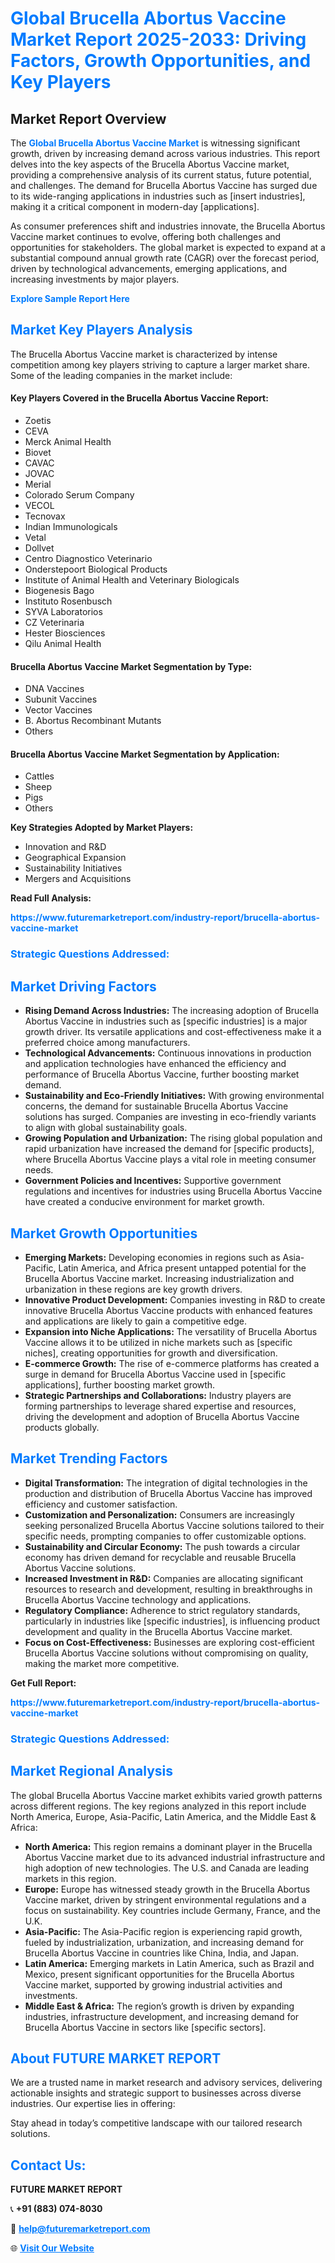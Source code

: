 <h1 style="color: #007BFF;">Global Brucella Abortus Vaccine Market Report 2025-2033: Driving Factors, Growth Opportunities, and Key Players</h1>

<section id="overview">
<h2>Market Report Overview</h2>
<p>The <a href="https://www.futuremarketreport.com/industry-report/brucella-abortus-vaccine-market" style="color: #007BFF; text-decoration: none;"><strong>Global Brucella Abortus Vaccine Market</strong></a> is witnessing significant growth, driven by increasing demand across various industries. This report delves into the key aspects of the Brucella Abortus Vaccine market, providing a comprehensive analysis of its current status, future potential, and challenges. The demand for Brucella Abortus Vaccine has surged due to its wide-ranging applications in industries such as [insert industries], making it a critical component in modern-day [applications].</p>
<p>As consumer preferences shift and industries innovate, the Brucella Abortus Vaccine market continues to evolve, offering both challenges and opportunities for stakeholders. The global market is expected to expand at a substantial compound annual growth rate (CAGR) over the forecast period, driven by technological advancements, emerging applications, and increasing investments by major players.</p>
</section>

<section id="overview">
<p><a href="https://www.futuremarketreport.com/request-sample/reportId=87519" style="color: #007BFF; text-decoration: none;"><strong>Explore Sample Report Here</strong></a></p>
</section>

<section id="key-players">
<h2 style="color: #007BFF;">Market Key Players Analysis</h2>
<p>The Brucella Abortus Vaccine market is characterized by intense competition among key players striving to capture a larger market share. Some of the leading companies in the market include:</p>
<h4>Key Players Covered in the Brucella Abortus Vaccine Report:</h4>
<ul><li>Zoetis</li><li>CEVA</li><li>Merck Animal Health</li><li>Biovet</li><li>CAVAC</li><li>JOVAC</li><li>Merial</li><li>Colorado Serum Company</li><li>VECOL</li><li>Tecnovax</li><li>Indian Immunologicals</li><li>Vetal</li><li>Dollvet</li><li>Centro Diagnostico Veterinario</li><li>Onderstepoort Biological Products</li><li>Institute of Animal Health and Veterinary Biologicals</li><li>Biogenesis Bago</li><li>Instituto Rosenbusch</li><li>SYVA Laboratorios</li><li>CZ Veterinaria</li><li>Hester Biosciences</li><li>Qilu Animal Health</li></ul>
<h4>Brucella Abortus Vaccine Market Segmentation by Type:</h4>
<ul><li>DNA Vaccines</li><li>Subunit Vaccines</li><li>Vector Vaccines</li><li>B. Abortus Recombinant Mutants</li><li>Others</li></ul>

<h4>Brucella Abortus Vaccine Market Segmentation by Application:</h4>
<ul><li>Cattles</li><li>Sheep</li><li>Pigs</li><li>Others</li></ul>
<p><strong>Key Strategies Adopted by Market Players:</strong></p>
<ul>
<li>Innovation and R&D</li>
<li>Geographical Expansion</li>
<li>Sustainability Initiatives</li>
<li>Mergers and Acquisitions</li>
</ul>
</section>

<section>
<p><strong>Read Full Analysis: </strong></p><a href="https://www.futuremarketreport.com/industry-report/brucella-abortus-vaccine-market" style="color: #007BFF; text-decoration: none;"><strong>https://www.futuremarketreport.com/industry-report/brucella-abortus-vaccine-market</strong></a>
<h3 style="color: #007BFF;">Strategic Questions Addressed:</h3>
</section>

<section id="driving-factors">
<h2 style="color: #007BFF;">Market Driving Factors</h2>
<ul>
<li><strong>Rising Demand Across Industries:</strong> The increasing adoption of Brucella Abortus Vaccine in industries such as [specific industries] is a major growth driver. Its versatile applications and cost-effectiveness make it a preferred choice among manufacturers.</li>
<li><strong>Technological Advancements:</strong> Continuous innovations in production and application technologies have enhanced the efficiency and performance of Brucella Abortus Vaccine, further boosting market demand.</li>
<li><strong>Sustainability and Eco-Friendly Initiatives:</strong> With growing environmental concerns, the demand for sustainable Brucella Abortus Vaccine solutions has surged. Companies are investing in eco-friendly variants to align with global sustainability goals.</li>
<li><strong>Growing Population and Urbanization:</strong> The rising global population and rapid urbanization have increased the demand for [specific products], where Brucella Abortus Vaccine plays a vital role in meeting consumer needs.</li>
<li><strong>Government Policies and Incentives:</strong> Supportive government regulations and incentives for industries using Brucella Abortus Vaccine have created a conducive environment for market growth.</li>
</ul>
</section>

<section id="growth-opportunities">
<h2 style="color: #007BFF;">Market Growth Opportunities</h2>
<ul>
<li><strong>Emerging Markets:</strong> Developing economies in regions such as Asia-Pacific, Latin America, and Africa present untapped potential for the Brucella Abortus Vaccine market. Increasing industrialization and urbanization in these regions are key growth drivers.</li>
<li><strong>Innovative Product Development:</strong> Companies investing in R&D to create innovative Brucella Abortus Vaccine products with enhanced features and applications are likely to gain a competitive edge.</li>
<li><strong>Expansion into Niche Applications:</strong> The versatility of Brucella Abortus Vaccine allows it to be utilized in niche markets such as [specific niches], creating opportunities for growth and diversification.</li>
<li><strong>E-commerce Growth:</strong> The rise of e-commerce platforms has created a surge in demand for Brucella Abortus Vaccine used in [specific applications], further boosting market growth.</li>
<li><strong>Strategic Partnerships and Collaborations:</strong> Industry players are forming partnerships to leverage shared expertise and resources, driving the development and adoption of Brucella Abortus Vaccine products globally.</li>
</ul>
</section>

<section id="trending-factors">
<h2 style="color: #007BFF;">Market Trending Factors</h2>
<ul>
<li><strong>Digital Transformation:</strong> The integration of digital technologies in the production and distribution of Brucella Abortus Vaccine has improved efficiency and customer satisfaction.</li>
<li><strong>Customization and Personalization:</strong> Consumers are increasingly seeking personalized Brucella Abortus Vaccine solutions tailored to their specific needs, prompting companies to offer customizable options.</li>
<li><strong>Sustainability and Circular Economy:</strong> The push towards a circular economy has driven demand for recyclable and reusable Brucella Abortus Vaccine solutions.</li>
<li><strong>Increased Investment in R&D:</strong> Companies are allocating significant resources to research and development, resulting in breakthroughs in Brucella Abortus Vaccine technology and applications.</li>
<li><strong>Regulatory Compliance:</strong> Adherence to strict regulatory standards, particularly in industries like [specific industries], is influencing product development and quality in the Brucella Abortus Vaccine market.</li>
<li><strong>Focus on Cost-Effectiveness:</strong> Businesses are exploring cost-efficient Brucella Abortus Vaccine solutions without compromising on quality, making the market more competitive.</li>
</ul>
</section>

<section>
<p><strong>Get Full Report: </strong></p><a href="https://www.futuremarketreport.com/industry-report/brucella-abortus-vaccine-market" style="color: #007BFF; text-decoration: none;"><strong>https://www.futuremarketreport.com/industry-report/brucella-abortus-vaccine-market</strong></a>
<h3 style="color: #007BFF;">Strategic Questions Addressed:</h3>
</section>


<section id="regional-analysis">
<h2 style="color: #007BFF;">Market Regional Analysis</h2>
<p>The global Brucella Abortus Vaccine market exhibits varied growth patterns across different regions. The key regions analyzed in this report include North America, Europe, Asia-Pacific, Latin America, and the Middle East & Africa:</p>
<ul>
<li><strong>North America:</strong> This region remains a dominant player in the Brucella Abortus Vaccine market due to its advanced industrial infrastructure and high adoption of new technologies. The U.S. and Canada are leading markets in this region.</li>
<li><strong>Europe:</strong> Europe has witnessed steady growth in the Brucella Abortus Vaccine market, driven by stringent environmental regulations and a focus on sustainability. Key countries include Germany, France, and the U.K.</li>
<li><strong>Asia-Pacific:</strong> The Asia-Pacific region is experiencing rapid growth, fueled by industrialization, urbanization, and increasing demand for Brucella Abortus Vaccine in countries like China, India, and Japan.</li>
<li><strong>Latin America:</strong> Emerging markets in Latin America, such as Brazil and Mexico, present significant opportunities for the Brucella Abortus Vaccine market, supported by growing industrial activities and investments.</li>
<li><strong>Middle East & Africa:</strong> The region’s growth is driven by expanding industries, infrastructure development, and increasing demand for Brucella Abortus Vaccine in sectors like [specific sectors].</li>
</ul>
</section>

<footer>
<h2 style="color: #007BFF;">About FUTURE MARKET REPORT</h2>
<p>We are a trusted name in market research and advisory services, delivering actionable insights and strategic support to businesses across diverse industries. Our expertise lies in offering:</p>

<p>Stay ahead in today’s competitive landscape with our tailored research solutions.</p>

<h2 style="color: #007BFF;">Contact Us:</h2>
<p><strong>FUTURE MARKET REPORT</strong></p>
<p>📞 <strong>+91 (883) 074-8030</strong></p>
<p>📧 <strong><a href="mailto:help@futuremarketreport.com" style="color: #007BFF;">help@futuremarketreport.com</a></strong></p>
<p>🌐 <strong><a href="https://www.futuremarketreport.com/" style="color: #007BFF;">Visit Our Website</a></strong></p>
</footer>